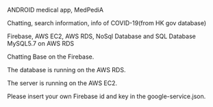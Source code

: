 ANDROID medical app, MedPediA

Chatting, search information, info of COVID-19(from HK gov database)

Firebase, AWS EC2, AWS RDS, NoSql Database and SQL Database MySQL5.7 on AWS RDS 

Chatting Base on the Firebase.

The database is running on the AWS RDS.

The server is running on the AWS EC2.

Please insert your own Firebase id and key in the google-service.json.
